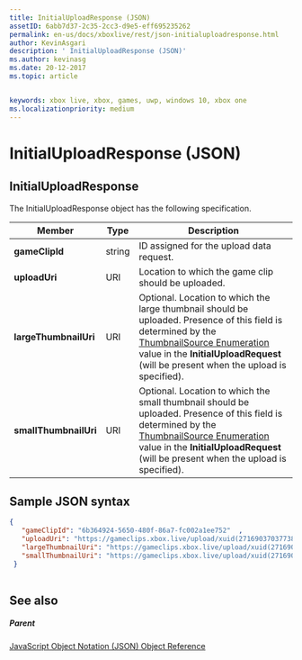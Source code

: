 ```yaml
---
title: InitialUploadResponse (JSON)
assetID: 6abb7d37-2c35-2cc3-d9e5-eff695235262
permalink: en-us/docs/xboxlive/rest/json-initialuploadresponse.html
author: KevinAsgari
description: ' InitialUploadResponse (JSON)'
ms.author: kevinasg
ms.date: 20-12-2017
ms.topic: article


keywords: xbox live, xbox, games, uwp, windows 10, xbox one
ms.localizationpriority: medium
---
```



# InitialUploadResponse (JSON)
 
<a id="ID4EO"></a>

 
## InitialUploadResponse
 
The InitialUploadResponse object has the following specification.
 
| Member| Type| Description| 
| --- | --- | --- | 
| <b>gameClipId</b>| string| ID assigned for the upload data request.| 
| <b>uploadUri</b>| URI| Location to which the game clip should be uploaded.| 
| <b>largeThumbnailUri</b>| URI| Optional. Location to which the large thumbnail should be uploaded. Presence of this field is determined by the [ThumbnailSource Enumeration](../enums/gvr-enum-thumbnailsource.md) value in the <b>InitialUploadRequest</b> (will be present when the upload is specified).| 
| <b>smallThumbnailUri</b>| URI| Optional. Location to which the small thumbnail should be uploaded. Presence of this field is determined by the [ThumbnailSource Enumeration](../enums/gvr-enum-thumbnailsource.md) value in the <b>InitialUploadRequest</b> (will be present when the upload is specified).| 
  
<a id="ID4EYC"></a>

 
## Sample JSON syntax
 

```json
{
   "gameClipId": "6b364924-5650-480f-86a7-fc002a1ee752"  ,  
   "uploadUri": "https://gameclips.xbox.live/upload/xuid(2716903703773872)/6b364924-5650-480f-86a7-fc002a1ee752/container",
   "largeThumbnailUri": "https://gameclips.xbox.live/upload/xuid(2716903703773872)/6b364924-5650-480f-86a7-fc002a1ee752/container/thumbnails/large",
   "smallThumbnailUri": "https://gameclips.xbox.live/upload/xuid(2716903703773872)/6b364924-5650-480f-86a7-fc002a1ee752/container/thumbnails/small"
 }
    
```

  
<a id="ID4EBD"></a>

 
## See also
 
<a id="ID4EDD"></a>

 
##### Parent 

[JavaScript Object Notation (JSON) Object Reference](atoc-xboxlivews-reference-json.md)

   